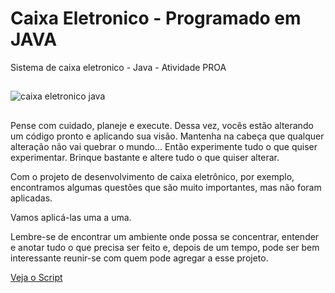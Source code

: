 # Caixa Eletronico - Programado em JAVA

Sistema de caixa eletronico - Java - Atividade PROA

##

![caixa eletronico java](https://user-images.githubusercontent.com/92994715/211013882-91193a8e-300a-4c47-90d7-c9125e87efe4.gif)


##

Pense com cuidado, planeje e execute. Dessa vez, vocês estão alterando um código pronto e aplicando sua visão.
Mantenha na cabeça que qualquer alteração não vai quebrar o mundo... Então experimente tudo o que quiser experimentar. Brinque bastante e altere tudo o que quiser alterar.

Com o projeto de desenvolvimento de caixa eletrônico, por exemplo, encontramos algumas questões que são muito importantes, mas não foram aplicadas.

Vamos aplicá-las uma a uma.

Lembre-se de encontrar um ambiente onde possa se concentrar, entender e anotar tudo o que precisa ser feito e, depois de um tempo, pode ser bem interessante reunir-se com quem pode agregar a esse projeto.

[Veja o Script](https://github.com/IsaRosseto/Caixa-eletronico-Java/blob/master/Main.java)
